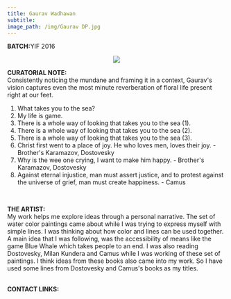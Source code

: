 ```yaml
---
title: Gaurav Wadhawan
subtitle: 
image_path: /img/Gaurav DP.jpg
---
```


<p><b>BATCH:</b>YIF 2016</p>

<p align="center">
<img src="../../img/Gaurav DP.jpg"></p>

<b>CURATORIAL NOTE:</b>
<br />
Consistently noticing the mundane and framing it in a context, Gaurav's vision captures even the most minute reverberation of floral life present right at our feet.

1. What takes you to the sea?
2. My life is game.
3. There is a whole way of looking that takes you to the sea (1).
4. There is a whole way of looking that takes you to the sea (2).
5.  There is a whole way of looking that takes you to the sea (3).
6. Christ first went to a place of joy. He who loves men, loves their joy. - Brother's Karamazov, Dostovesky
7. Why is the wee one crying, I want to make him happy. - Brother's Karamazov, Dostovesky
8. Against eternal injustice, man must assert justice, and to protest against the universe of grief, man must create happiness. - Camus

<br />

<b>THE ARTIST:</b>
<br />
My work helps me explore ideas through a personal narrative. The set of water color paintings came about while I was trying to express myself with simple lines. I was thinking about how color and lines can be used together. A main idea that I was following, was the accessibility of means like the game Blue Whale which takes people to an end. 
I was also reading Dostovesky, Milan Kundera and Camus while I was working of these set of paintings. I think ideas from these books also came into my work. So I have used some lines from Dostovesky and Camus's books as my titles.

<br />
<b>CONTACT LINKS:</b>
<br />
<a href="https://www.facebook.com/gaurav.wadhawan.77" class="fa fa-facebook"></a>

